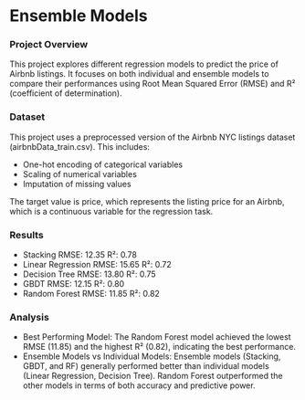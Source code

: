 # Ensemble Models

### Project Overview

This project explores different regression models to predict the price of Airbnb listings. It focuses on both individual and ensemble models to compare their performances using Root Mean Squared Error (RMSE) and R² (coefficient of determination).

### Dataset

This project uses a preprocessed version of the Airbnb NYC listings dataset (airbnbData_train.csv). This includes:
- One-hot encoding of categorical variables
- Scaling of numerical variables
- Imputation of missing values

The target value is price, which represents the listing price for an Airbnb, which is a continuous variable for the regression task.

### Results

- Stacking              RMSE: 12.35	    R²: 0.78
- Linear Regression	    RMSE: 15.65	    R²: 0.72
- Decision Tree	        RMSE: 13.80	    R²: 0.75
- GBDT	                RMSE: 12.15	    R²: 0.80
- Random Forest	        RMSE: 11.85	    R²: 0.82

### Analysis

- Best Performing Model: The Random Forest model achieved the lowest RMSE (11.85) and the highest R² (0.82), indicating the best performance.
- Ensemble Models vs Individual Models: Ensemble models (Stacking, GBDT, and RF) generally performed better than individual models (Linear Regression, Decision Tree). Random Forest outperformed the other models in terms of both accuracy and predictive power.
